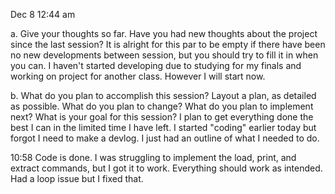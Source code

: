 Dec 8 12:44 am 

a. Give your thoughts so far. Have you had new thoughts about the project since the last session? 
It is alright for this par to be empty if there have been no new developments between session, but you should try to fill it in when you can. 
I haven't started developing due to studying for my finals and working on project for another class. However I will start now.

b. What do you plan to accomplish this session? Layout a plan, as detailed as possible. What do you plan to change? 
What do you plan to implement next? What is your goal for this session?
I plan to get everything done the best I can in the limited time I have left. I started "coding" earlier today but forgot I need to make a devlog. I just had an outline of what I needed to do.


10:58
Code is done.  I was struggling to implement the load, print, and extract commands, but I got it to work. Everything should work as intended.
Had a loop issue but I fixed that. 
